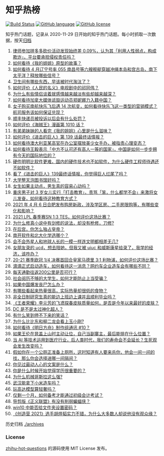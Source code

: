 # 知乎热榜
[![Build Status](https://github.com/ToWeLong/zhihu-hot-questions/workflows/CI/badge.svg)](https://github.com/ToWeLong/zhihu-hot-questions/actions)
[![GitHub language](https://img.shields.io/badge/language-golang-orange.svg)](https://golang.org/)
[![GitHub license](https://img.shields.io/github/license/ToWeLong/zhihu-hot-questions)](https://github.com/ToWeLong/zhihu-hot-questions/blob/main/LICENSE)

知乎热门话题，记录从 2020-11-29 日开始的知乎热门话题。每小时抓取一次数据，按天[归档](./archives)

<!-- BEGIN -->

1. [律师参加拼多多砍价活动发现始终差 0.09%，认为其「利用人性弱点，构成欺诈」，平台要承担侵权责任吗？](https://www.zhihu.com/question/452656102)
1. [如何看待《我的姐姐》原型的故事？](https://www.zhihu.com/question/453089740)
1. [如何看待 4 月辽宁号率 055 南昌号等六艘舰艇穿越冲绳本岛和宫古岛，南下太平洋？释放哪些信号？](https://www.zhihu.com/question/453029728)
1. [卫生间有哪些东西，早该被时代淘汰了？](https://www.zhihu.com/question/452643897)
1. [如何评价《人民的名义》电视剧中的祁同伟？](https://www.zhihu.com/question/58421321)
1. [为什么有些情侣谈着就感情越来越淡有些却越来越深？](https://www.zhihu.com/question/27713207)
1. [如何看待加拿大媒体诋毁运动员郑妮娜力入籍中国？](https://www.zhihu.com/question/452681597)
1. [女子购买南航快乐飞后遇 14 次航变，如何看待快乐飞这一类型的营销模式？航司服务该如何保证兑现？](https://www.zhihu.com/question/453136479)
1. [顺丰快递员被投诉以后会有什么处罚？](https://www.zhihu.com/question/34947152)
1. [如何评价《海贼王》漫画第 1010 话？](https://www.zhihu.com/question/453250208)
1. [有弟弟妹妹的人看完《我的姐姐》心里是什么滋味？](https://www.zhihu.com/question/452958902)
1. [如何评价《进击的巨人》第 139 话最终话情报？](https://www.zhihu.com/question/453211801)
1. [如何看待澳大利亚某高官在办公室摆放美少女手办，被指责心理变态？](https://www.zhihu.com/question/452562124)
1. [如何看待王毅表示「中方不认可还有高人一等的国家」，中国是如何一步步拥有今天的国际地位的？](https://www.zhihu.com/question/452984039)
1. [硬件明明比软件更难，国内的硬件技术也不如软件，为什么硬件工程师待遇还不如软件？](https://www.zhihu.com/question/418963577)
1. [看了《进击的巨人》139最终话情报，你觉得巨人烂尾了吗？](https://www.zhihu.com/question/453253780)
1. [大学整天泡图书馆好吗？](https://www.zhihu.com/question/20722480)
1. [女生如果主动点，男生真的容易心动吗？](https://www.zhihu.com/question/367625901)
1. [重庆男子对 3 岁女儿实行「打击教育」，责骂「笨，什么都学不会」来激将女儿发奋，如何看待这种教育方式？](https://www.zhihu.com/question/453152675)
1. [2021 年 4 月 6 日合肥发布购房新政，涉及学区房、二手房限购等，有哪些变化和影响？](https://www.zhihu.com/question/453127875)
1. [2021 LPL 春季赛SN 1:3 TES，如何评价这场比赛？](https://www.zhihu.com/question/453200755)
1. [为什么修真小说中有剑修的说法，却没有枪修，刀修?](https://www.zhihu.com/question/430357241)
1. [在后宫，你怎么独占皇帝？](https://www.zhihu.com/question/361180150)
1. [南开软件和北大化学选哪个？](https://www.zhihu.com/question/452819583)
1. [会不会外星人和地球人长的一模一样连文明都相差无几?](https://www.zhihu.com/question/415377752)
1. [女朋友录的 ucd，想去陪她，但我又被 uiuc 和威斯康星给录了，我学的经济，该咋办？](https://www.zhihu.com/question/452684565)
1. [20-21 赛季欧冠 1/4 决赛首回合皇家马德里 3:1 利物浦，如何评价这场比赛？](https://www.zhihu.com/question/453296878)
1. [滴滴正式启动造车，如何看待这一消息？网约车企业造车会有哪些不同？](https://www.zhihu.com/question/453229459)
1. [每天通勤往返200公里是否可行？](https://www.zhihu.com/question/449689630)
1. [社会阅历不够的大学生，如何才能防止上当受骗？](https://www.zhihu.com/question/24352420)
1. [如果中国爆发丧尸怎么办？](https://www.zhihu.com/question/313030180)
1. [有哪些看起来热量很高，实际热量却很低的食物？](https://www.zhihu.com/question/359675190)
1. [非全日制研究生真的能边上班边上课并且顺利毕业吗？](https://www.zhihu.com/question/438632506)
1. [《王者荣耀》李元芳的飞鸢探春皮肤质量如何，是否是今年以来最好的皮肤？](https://www.zhihu.com/question/452502462)
1. [DC 是不是太过神化超人？](https://www.zhihu.com/question/452856549)
1. [有什么笑到停不下来的笑话？](https://www.zhihu.com/question/442948452)
1. [为什么比比东和柳二龙会看上玉小刚?](https://www.zhihu.com/question/452198034)
1. [如何看待《明日方舟》制作组通讯 #10？](https://www.zhihu.com/question/453214860)
1. [如果王伦在晁盖上山时主动让位，自己当副寨主，最后能排在什么位置？](https://www.zhihu.com/question/453123785)
1. [当 AI 等技术运用到医疗行业，后人类时代，我们的寿命会不会延长？生死观会发生改变吗？](https://www.zhihu.com/question/452351772)
1. [假如你在一个公厕正准备上厕所，这时知道有人要来杀你，他会一间一间的找，那么你会选择进哪一间隔间？](https://www.zhihu.com/question/385918375)
1. [你见过最动人心的文案是什么？](https://www.zhihu.com/question/434963816)
1. [你是什么时候开始觉得学历很重要的？](https://www.zhihu.com/question/448119058)
1. [为什么机械哥斯拉这么强?](https://www.zhihu.com/question/452283718)
1. [武汉能拿下小米造车吗？](https://www.zhihu.com/question/452099847)
1. [玩高达模型算轻奢吗？](https://www.zhihu.com/question/392841704)
1. [仅剩一个月，如何备考才能通过初级会计考试？](https://www.zhihu.com/question/318458287)
1. [导剪版《正义联盟》有没有削弱蝙蝠侠？](https://www.zhihu.com/question/453213797)
1. [win10 中能否给文件夹设置密码？](https://www.zhihu.com/question/37354433)
1. [《创造营 2021》选手胡烨韬实力不错，为什么大多数人却说他没有观众缘？](https://www.zhihu.com/question/450523186)

<!-- END -->

历史归档 [./archives](./archives)


### License
[zhihu-hot-questions](https://github.com/towelong/zhihu-hot-questions) 的源码使用 MIT License 发布。